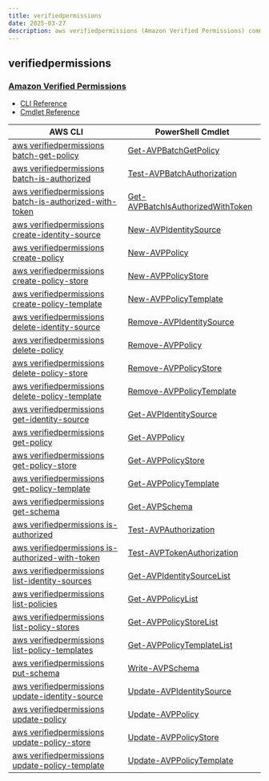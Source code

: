 ```yaml
---
title: verifiedpermissions
date: 2025-03-27
description: aws verifiedpermissions (Amazon Verified Permissions) command/cmdlet list.
---
```


## verifiedpermissions

### [Amazon Verified Permissions](https://aws.amazon.com/verified-permissions/)

* [CLI Reference](https://awscli.amazonaws.com/v2/documentation/api/latest/reference/verifiedpermissions/index.html)
* [Cmdlet Reference](https://docs.aws.amazon.com/powershell/latest/reference/items/VerifiedPermissions_cmdlets.html)

|AWS CLI|PowerShell Cmdlet|
|----|----|
|[aws verifiedpermissions batch-get-policy](https://awscli.amazonaws.com/v2/documentation/api/latest/reference/verifiedpermissions/batch-get-policy.html)|[Get-AVPBatchGetPolicy](https://docs.aws.amazon.com/powershell/latest/reference/items/Get-AVPBatchGetPolicy.html)|
|[aws verifiedpermissions batch-is-authorized](https://awscli.amazonaws.com/v2/documentation/api/latest/reference/verifiedpermissions/batch-is-authorized.html)|[Test-AVPBatchAuthorization](https://docs.aws.amazon.com/powershell/latest/reference/items/Test-AVPBatchAuthorization.html)|
|[aws verifiedpermissions batch-is-authorized-with-token](https://awscli.amazonaws.com/v2/documentation/api/latest/reference/verifiedpermissions/batch-is-authorized-with-token.html)|[Get-AVPBatchIsAuthorizedWithToken](https://docs.aws.amazon.com/powershell/latest/reference/items/Get-AVPBatchIsAuthorizedWithToken.html)|
|[aws verifiedpermissions create-identity-source](https://awscli.amazonaws.com/v2/documentation/api/latest/reference/verifiedpermissions/create-identity-source.html)|[New-AVPIdentitySource](https://docs.aws.amazon.com/powershell/latest/reference/items/New-AVPIdentitySource.html)|
|[aws verifiedpermissions create-policy](https://awscli.amazonaws.com/v2/documentation/api/latest/reference/verifiedpermissions/create-policy.html)|[New-AVPPolicy](https://docs.aws.amazon.com/powershell/latest/reference/items/New-AVPPolicy.html)|
|[aws verifiedpermissions create-policy-store](https://awscli.amazonaws.com/v2/documentation/api/latest/reference/verifiedpermissions/create-policy-store.html)|[New-AVPPolicyStore](https://docs.aws.amazon.com/powershell/latest/reference/items/New-AVPPolicyStore.html)|
|[aws verifiedpermissions create-policy-template](https://awscli.amazonaws.com/v2/documentation/api/latest/reference/verifiedpermissions/create-policy-template.html)|[New-AVPPolicyTemplate](https://docs.aws.amazon.com/powershell/latest/reference/items/New-AVPPolicyTemplate.html)|
|[aws verifiedpermissions delete-identity-source](https://awscli.amazonaws.com/v2/documentation/api/latest/reference/verifiedpermissions/delete-identity-source.html)|[Remove-AVPIdentitySource](https://docs.aws.amazon.com/powershell/latest/reference/items/Remove-AVPIdentitySource.html)|
|[aws verifiedpermissions delete-policy](https://awscli.amazonaws.com/v2/documentation/api/latest/reference/verifiedpermissions/delete-policy.html)|[Remove-AVPPolicy](https://docs.aws.amazon.com/powershell/latest/reference/items/Remove-AVPPolicy.html)|
|[aws verifiedpermissions delete-policy-store](https://awscli.amazonaws.com/v2/documentation/api/latest/reference/verifiedpermissions/delete-policy-store.html)|[Remove-AVPPolicyStore](https://docs.aws.amazon.com/powershell/latest/reference/items/Remove-AVPPolicyStore.html)|
|[aws verifiedpermissions delete-policy-template](https://awscli.amazonaws.com/v2/documentation/api/latest/reference/verifiedpermissions/delete-policy-template.html)|[Remove-AVPPolicyTemplate](https://docs.aws.amazon.com/powershell/latest/reference/items/Remove-AVPPolicyTemplate.html)|
|[aws verifiedpermissions get-identity-source](https://awscli.amazonaws.com/v2/documentation/api/latest/reference/verifiedpermissions/get-identity-source.html)|[Get-AVPIdentitySource](https://docs.aws.amazon.com/powershell/latest/reference/items/Get-AVPIdentitySource.html)|
|[aws verifiedpermissions get-policy](https://awscli.amazonaws.com/v2/documentation/api/latest/reference/verifiedpermissions/get-policy.html)|[Get-AVPPolicy](https://docs.aws.amazon.com/powershell/latest/reference/items/Get-AVPPolicy.html)|
|[aws verifiedpermissions get-policy-store](https://awscli.amazonaws.com/v2/documentation/api/latest/reference/verifiedpermissions/get-policy-store.html)|[Get-AVPPolicyStore](https://docs.aws.amazon.com/powershell/latest/reference/items/Get-AVPPolicyStore.html)|
|[aws verifiedpermissions get-policy-template](https://awscli.amazonaws.com/v2/documentation/api/latest/reference/verifiedpermissions/get-policy-template.html)|[Get-AVPPolicyTemplate](https://docs.aws.amazon.com/powershell/latest/reference/items/Get-AVPPolicyTemplate.html)|
|[aws verifiedpermissions get-schema](https://awscli.amazonaws.com/v2/documentation/api/latest/reference/verifiedpermissions/get-schema.html)|[Get-AVPSchema](https://docs.aws.amazon.com/powershell/latest/reference/items/Get-AVPSchema.html)|
|[aws verifiedpermissions is-authorized](https://awscli.amazonaws.com/v2/documentation/api/latest/reference/verifiedpermissions/is-authorized.html)|[Test-AVPAuthorization](https://docs.aws.amazon.com/powershell/latest/reference/items/Test-AVPAuthorization.html)|
|[aws verifiedpermissions is-authorized-with-token](https://awscli.amazonaws.com/v2/documentation/api/latest/reference/verifiedpermissions/is-authorized-with-token.html)|[Test-AVPTokenAuthorization](https://docs.aws.amazon.com/powershell/latest/reference/items/Test-AVPTokenAuthorization.html)|
|[aws verifiedpermissions list-identity-sources](https://awscli.amazonaws.com/v2/documentation/api/latest/reference/verifiedpermissions/list-identity-sources.html)|[Get-AVPIdentitySourceList](https://docs.aws.amazon.com/powershell/latest/reference/items/Get-AVPIdentitySourceList.html)|
|[aws verifiedpermissions list-policies](https://awscli.amazonaws.com/v2/documentation/api/latest/reference/verifiedpermissions/list-policies.html)|[Get-AVPPolicyList](https://docs.aws.amazon.com/powershell/latest/reference/items/Get-AVPPolicyList.html)|
|[aws verifiedpermissions list-policy-stores](https://awscli.amazonaws.com/v2/documentation/api/latest/reference/verifiedpermissions/list-policy-stores.html)|[Get-AVPPolicyStoreList](https://docs.aws.amazon.com/powershell/latest/reference/items/Get-AVPPolicyStoreList.html)|
|[aws verifiedpermissions list-policy-templates](https://awscli.amazonaws.com/v2/documentation/api/latest/reference/verifiedpermissions/list-policy-templates.html)|[Get-AVPPolicyTemplateList](https://docs.aws.amazon.com/powershell/latest/reference/items/Get-AVPPolicyTemplateList.html)|
|[aws verifiedpermissions put-schema](https://awscli.amazonaws.com/v2/documentation/api/latest/reference/verifiedpermissions/put-schema.html)|[Write-AVPSchema](https://docs.aws.amazon.com/powershell/latest/reference/items/Write-AVPSchema.html)|
|[aws verifiedpermissions update-identity-source](https://awscli.amazonaws.com/v2/documentation/api/latest/reference/verifiedpermissions/update-identity-source.html)|[Update-AVPIdentitySource](https://docs.aws.amazon.com/powershell/latest/reference/items/Update-AVPIdentitySource.html)|
|[aws verifiedpermissions update-policy](https://awscli.amazonaws.com/v2/documentation/api/latest/reference/verifiedpermissions/update-policy.html)|[Update-AVPPolicy](https://docs.aws.amazon.com/powershell/latest/reference/items/Update-AVPPolicy.html)|
|[aws verifiedpermissions update-policy-store](https://awscli.amazonaws.com/v2/documentation/api/latest/reference/verifiedpermissions/update-policy-store.html)|[Update-AVPPolicyStore](https://docs.aws.amazon.com/powershell/latest/reference/items/Update-AVPPolicyStore.html)|
|[aws verifiedpermissions update-policy-template](https://awscli.amazonaws.com/v2/documentation/api/latest/reference/verifiedpermissions/update-policy-template.html)|[Update-AVPPolicyTemplate](https://docs.aws.amazon.com/powershell/latest/reference/items/Update-AVPPolicyTemplate.html)|

